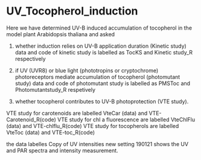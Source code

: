 # UV_Tocopherol_induction

Here we have determined UV-B induced accumulation of tocopherol in the model plant Arabidopsis thaliana and asked 
1) whether induction relies on UV-B application duration (Kinetic study)
data and code of kinetic study is labelled as TocKS and Kinetic study_R respectively 

2) if UV (UVR8) or blue light (phototropins or cryptochrome) photoreceptors mediate accumulation of tocopherol (photomutant study) 
data and code of photomutant  study is labelled as PMSToc and Photomutantstudy_R respetively 
 
3) whether tocopherol contributes to UV-B photoprotection (VTE study). 

VTE study for carotenoids are labelled VteCar (data) and VTE-Carotenoid_R(code)
VTE study for chl a fluorescence are labelled VteChlFlu (data) and VTE-chlflu_R(code)
VTE study for tocopherols are labelled VteToc (data) and VTE-toc_R(code)

the data labelles Copy of UV intensities new setting 190121 shows the UV and PAR spectra and intensity measurement.
